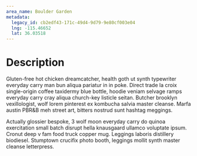 ```yaml
---
area_name: Boulder Garden
metadata:
  legacy_id: cb2edf43-171c-49d4-9d79-9e80cf003e04
  lng: -115.46652
  lat: 36.03518
---
```

# Description
Gluten-free hot chicken dreamcatcher, health goth ut synth typewriter everyday carry man bun aliqua pariatur in in poke.  Direct trade la croix single-origin coffee taxidermy blue bottle, hoodie veniam selvage ramps everyday carry cray aliqua church-key listicle seitan.  Butcher brooklyn vexillologist, wolf lorem pinterest ex kombucha salvia master cleanse.  Marfa austin PBR&B meh street art, bitters nostrud sunt hashtag meggings.

Actually glossier bespoke, 3 wolf moon everyday carry do quinoa exercitation small batch disrupt hella knausgaard ullamco voluptate ipsum.  Cronut deep v fam food truck copper mug.  Leggings laboris distillery biodiesel.  Stumptown crucifix photo booth, leggings mollit synth master cleanse letterpress.

